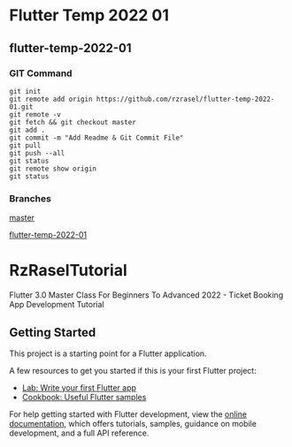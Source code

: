 # Flutter Temp 2022 01

## flutter-temp-2022-01

### GIT Command
```git_command
git init
git remote add origin https://github.com/rzrasel/flutter-temp-2022-01.git
git remote -v
git fetch && git checkout master
git add .
git commit -m "Add Readme & Git Commit File"
git pull
git push --all
git status
git remote show origin
git status
```

### Branches

[master](https://github.com/rzrasel/flutter-temp-2022-01)

[flutter-temp-2022-01](https://github.com/rzrasel/flutter-temp-2022-01/tree/flutter-temp-2022-01)

# RzRaselTutorial

Flutter 3.0 Master Class For Beginners To Advanced 2022 - Ticket Booking App Development Tutorial

## Getting Started

This project is a starting point for a Flutter application.

A few resources to get you started if this is your first Flutter project:

- [Lab: Write your first Flutter app](https://docs.flutter.dev/get-started/codelab)
- [Cookbook: Useful Flutter samples](https://docs.flutter.dev/cookbook)

For help getting started with Flutter development, view the
[online documentation](https://docs.flutter.dev/), which offers tutorials,
samples, guidance on mobile development, and a full API reference.